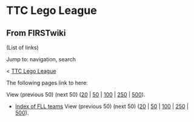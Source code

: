 # TTC Lego League

## From FIRSTwiki

(List of links)

Jump to: navigation, search

< [TTC Lego League](/index.php?title=TTC_Lego_League&redirect=no "TTC Lego
League")

The following pages link to here:

View (previous 50) (next 50) ([20](/index.php?title=Special:Whatlinkshere/TTC_Lego_League&limit=20&from=0 "Special:Whatlinkshere/TTC Lego League") | [50](/index.php?title=Special:Whatlinkshere/TTC_Lego_League&limit=50&from=0 "Special:Whatlinkshere/TTC Lego League") | [100](/index.php?title=Special:Whatlinkshere/TTC_Lego_League&limit=100&from=0 "Special:Whatlinkshere/TTC Lego League") | [250](/index.php?title=Special:Whatlinkshere/TTC_Lego_League&limit=250&from=0 "Special:Whatlinkshere/TTC Lego League") | [500](/index.php?title=Special:Whatlinkshere/TTC_Lego_League&limit=500&from=0 "Special:Whatlinkshere/TTC Lego League")).

- [Index of FLL teams](Index_of_FLL_teams "Index of FLL teams") View (previous 50) (next 50) ([20](/index.php?title=Special:Whatlinkshere/TTC_Lego_League&limit=20&from=0 "Special:Whatlinkshere/TTC Lego League") | [50](/index.php?title=Special:Whatlinkshere/TTC_Lego_League&limit=50&from=0 "Special:Whatlinkshere/TTC Lego League") | [100](/index.php?title=Special:Whatlinkshere/TTC_Lego_League&limit=100&from=0 "Special:Whatlinkshere/TTC Lego League") | [250](/index.php?title=Special:Whatlinkshere/TTC_Lego_League&limit=250&from=0 "Special:Whatlinkshere/TTC Lego League") | [500](/index.php?title=Special:Whatlinkshere/TTC_Lego_League&limit=500&from=0 "Special:Whatlinkshere/TTC Lego League")).
